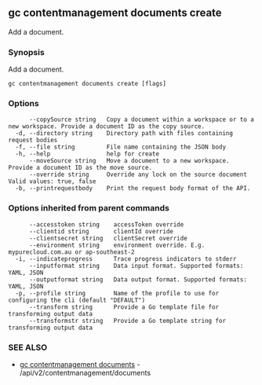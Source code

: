 ## gc contentmanagement documents create

Add a document.

### Synopsis

Add a document.

```
gc contentmanagement documents create [flags]
```

### Options

```
      --copySource string   Copy a document within a workspace or to a new workspace. Provide a document ID as the copy source.
  -d, --directory string    Directory path with files containing request bodies
  -f, --file string         File name containing the JSON body
  -h, --help                help for create
      --moveSource string   Move a document to a new workspace. Provide a document ID as the move source.
      --override string     Override any lock on the source document Valid values: true, false
  -b, --printrequestbody    Print the request body format of the API.
```

### Options inherited from parent commands

```
      --accesstoken string    accessToken override
      --clientid string       clientId override
      --clientsecret string   clientSecret override
      --environment string    environment override. E.g. mypurecloud.com.au or ap-southeast-2
  -i, --indicateprogress      Trace progress indicators to stderr
      --inputformat string    Data input format. Supported formats: YAML, JSON
      --outputformat string   Data output format. Supported formats: YAML, JSON
  -p, --profile string        Name of the profile to use for configuring the cli (default "DEFAULT")
      --transform string      Provide a Go template file for transforming output data
      --transformstr string   Provide a Go template string for transforming output data
```

### SEE ALSO

* [gc contentmanagement documents](gc_contentmanagement_documents.html)	 - /api/v2/contentmanagement/documents


